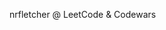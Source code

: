

nrfletcher @ LeetCode & Codewars

<!---
nfletcher27/nfletcher27 is a ✨ special ✨ repository because its `README.md` (this file) appears on your GitHub profile.
You can click the Preview link to take a look at your changes.
--->
